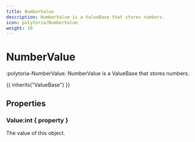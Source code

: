 ```yaml
---
title: NumberValue
description: NumberValue is a ValueBase that stores numbers.
icon: polytoria/NumberValue
weight: 10
---
```


# NumberValue

:polytoria-NumberValue: NumberValue is a ValueBase that stores numbers.

{{ inherits("ValueBase") }}

## Properties

### Value:int { property }

The value of this object.
